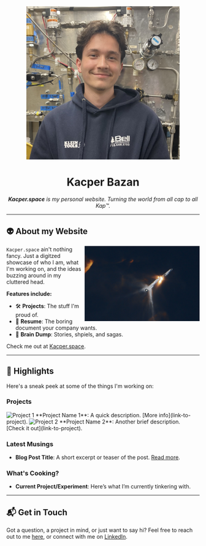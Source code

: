 <div align="center">
  <img src="assets/profile-picture.jpg" width="400" alt="Banner image for Kacper.space">
  <h1><strong>Kacper Bazan</strong></h1>
</div>

<div align="center">
  <p>
    <em><strong>Kacper.space</strong> is my personal website. Turning the world from all cap to all Kap™.</em>
  </p>
</div>

---

## 👽 About my Website

<img src="assets/hot-stage.jpg" align="right" width="300" alt="Website preview">

`Kacper.space` ain't nothing fancy. Just a digitzed showcase of who I am, what I'm working on, and the ideas buzzing around in my cluttered head.

**Features include:**
- 🛠️ **Projects**: The stuff I'm proud of.
- 📄 **Resume**: The boring document your company wants.
- 🧠 **Brain Dump**: Stories, shpiels, and sagas.

Check me out at [Kacper.space](https://kacper.space).

---

## 🌟 Highlights

Here's a sneak peek at some of the things I'm working on:

### Projects
<img src="assets/project1.jpg" width="600" alt="Project 1">
**Project Name 1**: A quick description. [More info](link-to-project).

<img src="assets/project2.jpg" width="600" alt="Project 2">
**Project Name 2**: Another brief description. [Check it out](link-to-project).

### Latest Musings
- **Blog Post Title**: A short excerpt or teaser of the post. [Read more](link-to-post).

### What's Cooking?
- **Current Project/Experiment**: Here’s what I’m currently tinkering with.

---

## 📬 Get in Touch

Got a question, a project in mind, or just want to say hi? Feel free to reach out to me [here](mailto:email@example.com), or connect with me on [LinkedIn](your-linkedin-profile).

